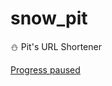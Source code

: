 # snow_pit
:snowman: Pit's URL Shortener

[Progress paused](https://img.shields.io/badge/progress-paused-red)
